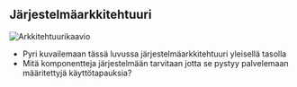 ##  Järjestelmäarkkitehtuuri

![Arkkitehtuurikaavio](http://users.metropolia.fi/~jonioks/arkkitehtuuri.jpg)

* Pyri kuvailemaan tässä luvussa järjestelmäarkkitehtuuri yleisellä tasolla
* Mitä komponentteja järjestelmään tarvitaan jotta se pystyy palvelemaan määritettyjä käyttötapauksia?
